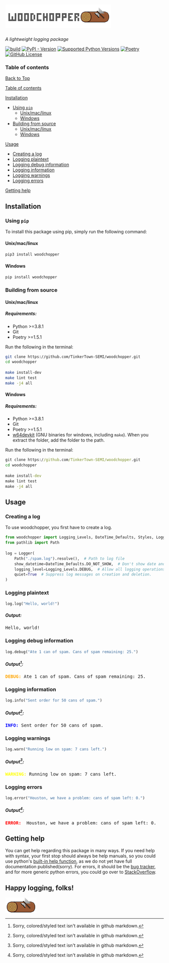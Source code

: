 # ![Woodchopper](https://github.com/TinkerTown-SEMI/woodchopper/raw/main/assets/icons/woodchopper_with_log.png)

*A lightweight logging package*

[![build](https://img.shields.io/github/actions/workflow/status/TinkerTown-SEMI/woodchopper/python-package.yml?style=for-the-badge)](https://github.com/TinkerTown-SEMI/woodchopper/actions/workflows/python-package.yml)
[![PyPI - Version](https://img.shields.io/pypi/v/woodchopper?style=for-the-badge&logo=pypi)](https://pypi.org/project/woodchopper)
[![Supported Python Versions](https://img.shields.io/pypi/pyversions/woodchopper?style=for-the-badge)](https://pypi.org/project/woodchopper)
[![Poetry](https://img.shields.io/endpoint?url=https://python-poetry.org/badge/v0.json&style=for-the-badge)](https://python-poetry.org/)
[![GitHub License](https://img.shields.io/github/license/TinkerTown-SEMI/woodchopper?style=for-the-badge)](https://www.gnu.org/licenses/lgpl-3.0.en.html)


### Table of contents
[Back to Top](#woodchopper)

[Table of contents](#table-of-contents)

[Installation](#installation)
- [Using `pip`](#using-pip)
	- [Unix/mac/linux](#unixmaclinux)
	- [Windows](#windows)
- [Building from source](#building-from-source)
	- [Unix/mac/linux](#unixmaclinux-1)
	- [Windows](#windows-1)

[Usage](#usage)
- [Creating a log](#creating-a-log)
- [Logging plaintext](#logging-plaintext)
- [Logging debug information](#logging-debug-information)
- [Logging information](#logging-information)
- [Logging warnings](#logging-warnings)
- [Logging errors](#logging-errors)

[Getting help](#getting-help)

## Installation

### Using `pip`
To install this package using pip, simply run the following command:

#### Unix/mac/linux
```bash
pip3 install woodchopper
```


#### Windows
```cmd
pip install woodchopper
```

### Building from source

#### Unix/mac/linux
##### Requirements:
- Python >=3.8.1
- Git
- Poetry >=1.5.1

Run the following in the terminal:
```bash
git clone https://github.com/TinkerTown-SEMI/woodchopper.git
cd woodchopper

make install-dev
make lint test
make -j4 all
```

#### Windows
##### Requirements:
- Python >=3.8.1
- Git
- Poetry >=1.5.1
- [w64devkit](https://github.com/skeeto/w64devkit) (GNU binaries for windows, including `make`). When you extract the folder, add the folder to the path.

Run the following in the terminal:
```cmd
git clone https://github.com/TinkerTown-SEMI/woodchopper.git
cd woodchopper

make install-dev
make lint test
make -j4 all
```


## Usage
### Creating a log
To use woodchopper, you first have to create a log.
```py
from woodchopper import Logging_Levels, DateTime_Defaults, Styles, Logger
from pathlib import Path

log = Logger(
	Path("./spam.log").resolve(),  # Path to log file
	show_datetime=DateTime_Defaults.DO_NOT_SHOW,  # Don't show date and time. Other options: DateTime_Defaults.DATE_AND_TIME, DateTime_Defaults.DATE_ONLY, DateTime_Defaults.TIME_ONLY
	logging_level=Logging_Levels.DEBUG,  # Allow all logging operations. Other options: Logging_Levels.DEFAULT, Logging_Levels.WARNING, Logging_Levels.ERROR, Logging_Levels.SILENT.
	quiet=True  # Suppress log messages on creation and deletion.
)
```

### Logging plaintext
```py
log.log("Hello, world!")
```
##### Output:
<pre>Hello, world!</pre>

### Logging debug information
```py
log.debug("Ate 1 can of spam. Cans of spam remaining: 25.")
```
##### Output[^1]:
<pre><span style="color: orange; font-weight: bold;">DEBUG: </span>Ate 1 can of spam. Cans of spam remaining: 25.</pre>

### Logging information
```py
log.info("Sent order for 50 cans of spam.")
```
##### Output[^1]:
<pre><span style="color: blue; font-weight: bold;">INFO: </span>Sent order for 50 cans of spam.</pre>

### Logging warnings
```py
log.warn("Running low on spam: 7 cans left.")
```
##### Output[^1]:
<pre><span style="color: yellow; font-weight: bold;">WARNING: </span>Running low on spam: 7 cans left.</pre>

### Logging errors
```py
log.error("Houston, we have a problem: cans of spam left: 0.")
```
##### Output[^1]:
<pre><span style="color: red; font-weight: bold;">ERROR: </span> Houston, we have a problem: cans of spam left: 0.</pre>

## Getting help

You can get help regarding this package in many ways. If you need help with syntax, your first stop should always be help manuals, so you could use python's [built-in help function](https://docs.python.org/3.11/library/functions.html#help), as we do not yet have full documentation published(sorry). For errors, it should be the [bug tracker](https://github.com/TinkerTown-SEMI/woodchopper/issues), and for more generic python errors, you could go over to [StackOverflow](https://stackoverflow.com).

## Happy logging, folks!

![Log](https://github.com/TinkerTown-SEMI/woodchopper/raw/main/assets/icons/log.png)
[^1]: Sorry, colored/styled text isn't available in github markdown.
